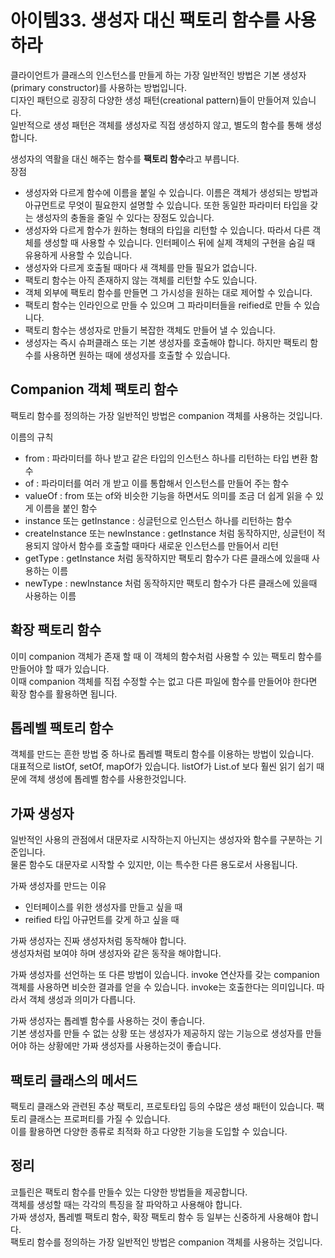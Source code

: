# 아이템33. 생성자 대신 팩토리 함수를 사용하라

클라이언트가 클래스의 인스턴스를 만들게 하는 가장 일반적인 방법은 기본 생성자(primary constructor)를 사용하는 방법입니다.<br>
디자인 패턴으로 굉장히 다양한 생성 패턴(creational pattern)들이 만들어져 있습니다.<br>
일반적으로 생성 패턴은 객체를 생성자로 직접 생성하지 않고, 별도의 함수를 통해 생성합니다.<br>

생성자의 역활을 대신 해주는 함수를 <b>팩토리 함수</b>라고 부릅니다.<br>
장점
- 생성자와 다르게 함수에 이름을 붙일 수 있습니다. 이름은 객체가 생성되는 방법과 아규먼트로 무엇이 필요한지 설명할 수 있습니다. 또한 동일한 파라미터 타입을 갖는 생성자의 충돌을 줄일 수 있다는 장점도 있습니다.
- 생성자와 다르게 함수가 원하는 형태의 타입을 리턴할 수 있습니다. 따라서 다른 객체를 생성할 때 사용할 수 있습니다. 인터페이스 뒤에 실제 객체의 구현을 숨길 때 유용하게 사용할 수 있습니다.
- 생성자와 다르게 호출될 때마다 새 객체를 만들 필요가 없습니다.
- 팩토리 함수는 아직 존재하지 않는 객체를 리턴할 수도 있습니다.
- 객체 외부에 팩토리 함수를 만들면 그 가시성을 원하는 대로 제어할 수 있습니다.
- 팩토리 함수는 인라인으로 만들 수 있으며 그 파라미터들을 reified로 만들 수 있습니다.
- 팩토리 함수는 생성자로 만들기 복잡한 객체도 만들어 낼 수 있습니다.
- 생성자는 즉시 슈퍼클래스 또는 기본 생성자를 호출해야 합니다. 하지만 팩토리 함수를 사용하면 원하는 때에 생성자를 호출할 수 있습니다.



## Companion 객체 팩토리 함수
팩토리 함수를 정의하는 가장 일반적인 방법은 companion 객체를 사용하는 것입니다.

이름의 규칙
- from : 파라미터를 하나 받고 같은 타입의 인스턴스 하나를 리턴하는 타입 변환 함수
- of : 파라미터를 여러 개 받고 이를 통합해서 인스턴스를 만들어 주는 함수
- valueOf : from 또는 of와 비슷한 기능을 하면서도 의미를 조금 더 쉽게 읽을 수 있게 이름을 붙인 함수
- instance 또는 getInstance : 싱글턴으로 인스턴스 하나를 리턴하는 함수
- createInstance 또는 newInstance : getInstance 처럼 동작하지만, 싱글턴이 적용되지 않아서 함수를 호출할 때마다 새로운 인스턴스를 만들어서 리턴
- getType : getInstance 처럼 동작하지만 팩토리 함수가 다른 클래스에 있을때 사용하는 이름
- newType : newInstance 처럼 동작하지만 팩토리 함수가 다른 클래스에 있을때 사용하는 이름


## 확장 팩토리 함수
이미 companion 객체가 존재 할 때 이 객체의 함수처럼 사용할 수 있는 팩토리 함수를 만들어야 할 때가 있습니다.<br>
이때 companion 객체를 직접 수정할 수는 없고 다른 파일에 함수를 만들어야 한다면 확장 함수를 활용하면 됩니다.

## 톱레벨 팩토리 함수
객체를 만드는 흔한 방법 중 하나로 톱레벨 팩토리 함수를 이용하는 방법이 있습니다.<br>
대표적으로 listOf, setOf, mapOf가 있습니다.
listOf가 List.of 보다 훨씬 읽기 쉽기 때문에 객체 생성에 톱레벨 함수를 사용한것입니다.

## 가짜 생성자
일반적인 사용의 관점에서 대문자로 시작하는지 아닌지는 생성자와 함수를 구분하는 기준입니다.<br>
물론 함수도 대문자로 시작할 수 있지만, 이는 특수한 다른 용도로서 사용됩니다.<br>

가짜 생성자를 만드는 이유
- 인터페이스를 위한 생성자를 만들고 싶을 때
- reified 타입 아규먼트를 갖게 하고 싶을 때

가짜 생성자는 진짜 생성자처럼 동작해야 합니다.<br>
생성자처럼 보여야 하며 생성자와 같은 동작을 해야합니다.<br>

가짜 생성자를 선언하는 또 다른 방법이 있습니다. invoke 연산자를 갖는 companion 객체를 사용하면 비슷한 결과를 얻을 수 있습니다.
invoke는 호출한다는 의미입니다. 따라서 객체 생성과 의미가 다릅니다.<br>

가짜 생성자는 톱레벨 함수를 사용하는 것이 좋습니다.<br>
기본 생성자를 만들 수 없는 상황 또는 생성자가 제공하지 않는 기능으로 생성자를 만들어야 하는 상황에만 가짜 생성자를 사용하는것이 좋습니다.

## 팩토리 클래스의 메서드
팩토리 클래스와 관련된 추상 팩토리, 프로토타입 등의 수많은 생성 패턴이 있습니다.
팩토리 클래스는 프로퍼티를 가질 수 있습니다.<br>
이를 활용하면 다양한 종류로 최적화 하고 다양한 기능을 도입할 수 있습니다.


## 정리
코틀린은 팩토리 함수를 만들수 있는 다양한 방법들을 제공합니다.<br>
객체를 생성할 때는 각각의 특징을 잘 파악하고 사용해야 합니다.<br>
가짜 생성자, 톱레벨 팩토리 함수, 확장 팩토리 함수 등 일부는 신중하게 사용해야 합니다.<br>
팩토리 함수를 정의하는 가장 일반적인 방법은 companion 객체를 사용하는 것입니다.
